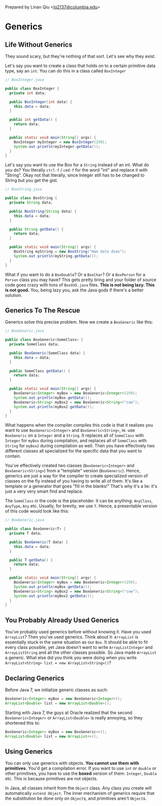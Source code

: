 Prepared by Linan Qiu <[lq2137@columbia.edu](lq2137@columbia.edu)>

# Generics

## Life Without Generics

They sound scary, but they're nothing of that sort. Let's see why they exist.

Let's say you want to create a class that holds on to a certain primitive data type, say an `int`. You can do this in a class called `BoxInteger`

```java
// BoxInteger.java

public class BoxInteger {
  private int data;

  public BoxInteger(int data) {
    this.data = data;
  }

  public int getData() {
    return data;
  }

  public static void main(String[] args) {
    BoxInteger myInteger = new BoxInteger(259);
    System.out.println(myInteger.getData());
  }
}
```

Let's say you want to use the Box for a `String` instead of an int. What do you do? You literally `ctrl-f` / `cmd-f` for the word "int" and replace it with "String". Okay not that literally, since Integer still has to be changed to String but you get the gist.

```java
// BoxString.java

public class BoxString {
  private String data;

  public BoxString(String data) {
    this.data = data;
  }

  public String getData() {
    return data;
  }

  public static void main(String[] args) {
    BoxString myString = new BoxString("Han Solo dies");
    System.out.println(myString.getData());
  }
}
```

What if you want to do a `BoxDouble`? Or a `BoxChar`? Or a `BoxPerson` for a `Person` class you may have? This gets pretty tiring and your folder of source code goes crazy with tons of `BoxXXX.java` files. **This is not being lazy. This is not good.** You, being lazy you, ask the Java gods if there's a better solution.

## Generics To The Rescue

Generics solve this precise problem. Now we create a `BoxGeneric` like this:

```java
// BoxGeneric.java

public class BoxGeneric<SomeClass> {
  private SomeClass data;

  public BoxGeneric(SomeClass data) {
    this.data = data;
  }

  public SomeClass getData() {
    return data;
  }

  public static void main(String[] args) {
    BoxGeneric<Integer> myBox = new BoxGeneric<Integer>(259);
    System.out.println(myBox.getData());
    BoxGeneric<String> myBox2 = new BoxGeneric<String>("cow");
    System.out.println(myBox2.getData());
  }
}
```

What happens when the compiler compiles this code is that it realizes you want to use `BoxGeneric<Integer>` and `BoxGeneric<String>`, ie. use `BoxGeneric` on a `Integer` and a `String`. It replaces all of `SomeClass` with `Integer` for `myBox` during compilation, and replaces all of `SomeClass` with `String` for `myBox2` during compilation as well. Then you have effectively two different classes all specialized for the specific data that you want to contain.

You've effectively created two classes (`BoxGeneric<Integer>` and `BoxGeneric<String>`) from a "template" version (`BoxGeneric`). Hence, generics are just a way for the compiler to create specialized version of classes on the fly instead of you having to write all of them. It's like a template or a generator that goes "fill in the blanks!" That's why it's a lie: it's just a very very smart find and replace.

The `SomeClass` in the code is the placeholder. It can be anything: `AnyClass`, `AnyType`, `Any` etc. Usually, for brevity, we use `T`. Hence, a presentable version of this code would look like this:

```java
// BoxGeneric.java

public class BoxGeneric<T> {
  private T data;

  public BoxGeneric(T data) {
    this.data = data;
  }

  public T getData() {
    return data;
  }

  public static void main(String[] args) {
    BoxGeneric<Integer> myBox = new BoxGeneric<Integer>(259);
    System.out.println(myBox.getData());
    BoxGeneric<String> myBox2 = new BoxGeneric<String>("cow");
    System.out.println(myBox2.getData());
  }
}
```

## You Probably Already Used Generics

You've probably used generics before without knowing it. Have you used `ArrayList`? Then you've used generics. Think about it: `ArrayList` is essentially stuck in the same situation as our `Box`. It should be able to fit every class possible, yet Java doesn't want to write `ArrayListInteger` and `ArrayListString` and all the other classes possible. So Java made `ArrayList` a generic. What else did you think you were doing when you write `ArrayList<String> list = new ArrayList<String>()`?

## Declaring Generics

Before Java 7, we initialize generic classes as such:

```java
BoxGeneric<Integer> myBox = new BoxGeneric<Integer>();
ArrayList<Double> list = new ArrayList<Double>();
```

Starting with Java 7, the guys at Oracle realized that the second `BoxGeneric<Integer>` or `ArrayList<Double>` is really annoying, so they shortened this to:

```java
BoxGeneric<Integer> myBox = new BoxGeneric<>();
ArrayList<Double> list = new ArrayList<>();
```

## Using Generics

You can only use generics with objects. **You cannot use them with primitives.** You'd get a compilation error. If you want to use `int` or `double` or other primitives, you have to use the **boxed** version of them: `Integer`, `Double` etc. This is because primitives are not objects.

In Java, all classes inherit from the `Object` class. Any class you create will automatically `extend Object`. The inner mechanism of generics require that the substitution be done only on `Object`s, and primitives aren't `Object`s.
